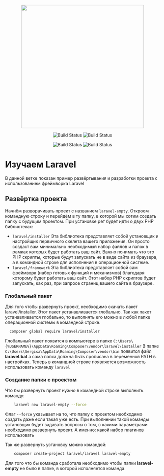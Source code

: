 <p align="center">
    <img src="https://raw.githubusercontent.com/laravel/art/master/logo-lockup/5%20SVG/2%20CMYK/1%20Full%20Color/laravel-logolockup-cmyk-red.svg" width="400">
</p>
<p align="center">
    <img src="https://img.shields.io/badge/Jetstream-NO-red" alt="Build Status">
    <img src="https://img.shields.io/badge/Breeze-NO-red" alt="Build Status">
</p>
<p align="center">
    <img src="https://img.shields.io/badge/Testing-PHPUnit-indigo?style=for-the-badge" alt="Build Status">
    <img src="https://img.shields.io/badge/Database-SQLtie-ffff00?style=for-the-badge" alt="Build Status">
</p>

# Изучаем Laravel

В данной ветке показан пример развёртывания и разработки проекта с использованием фреймворка Laravel

## Развёртка проекта

Начнём разворачивать проект с названием `laravel-empty`. Откроем командную строку и перейдём в ту папку, в которой мы
хотим создать папку с будущим проектом.
При установке рет будет идти о двух PHP библиотеках:

- `laravel/installer`
  Эта библиотека представляет собой установщик и настройщик первичного скелета вашего приложения. Он просто создаст вам
  минимально необходимый набор файлов и папок в рамках которых будет работать ваш сайт. Важно понимать что это PHP
  скрипты, которые будут запускать не в виде сайта из браузера, а в командной строке для исполнения в операционной
  системе.
- `laravel/framework`
  Эта библиотека представляет собой сам фреймворк (набор готовых функций и механизмов) благодаря которому будет работать
  ваш сайт. Этот набор PHP скриптов будет запускать, как раз, при запросе страниц вашего сайта в браузере.

### Глобальный пакет

Для того чтобы развернуть проект, необходимо скачать пакет laravel/installer. Этот пакет устанавливается глобально. Так
как пакет устанавливается глобально, то выполнять его можно в любой папке операционной системы в командной строке.

```bash
  composer global require laravel/installer
```

Глобальный пакет появится в компьютере в папке `C:\Users\{%USERNAME%}\AppData\Roaming\Composer\vendor\laravel\installer`
В папке `C:\Users\Sergisa\AppData\Roaming\Composer\vendor\bin` появится файл **laravel.bat** а сама папка должна быть
прописана в переменной PATH в настройках. Теперь в командной строке появляется возможность использовать
команду `laravel`

### Создание папки с проектом

Что бы развернуть проект нужно в командной строке выполнить команду:

```bash
    laravel new laravel-empty --force
```

Флаг `--force` указывает на то, что папку с проектом необходимо создать даже если
такая уже есть. При выполнении такой команды установщик будет задавать вопросы о том, с какими параметрами необходимо
развернуть проект. А именно:
какой набор плагинов использовать

Так же развернуть установку можно командой:

```bash
    composer create-project laravel/laravel laravel-empty
```

Для того что бы команда сработала необходимо чтобы папки **laravel-empty** не было в папке, в которой исполняется
команда.
